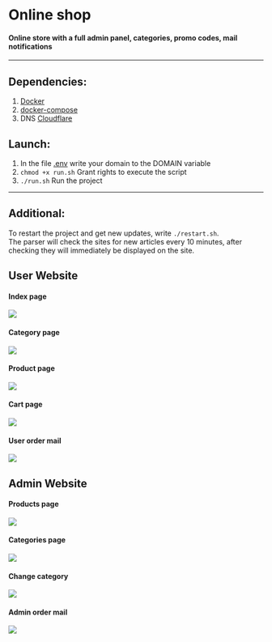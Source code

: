 # Online shop
#### Online store with a full admin panel, categories, promo codes, mail notifications
****
## Dependencies:
1. [Docker](https://www.docker.com/)
1. [docker-compose](https://github.com/docker/compose)
1. DNS [Cloudflare](https://www.cloudflare.com/)
## Launch:
1. In the file [.env](.env) write your domain to the DOMAIN variable
1. `chmod +x run.sh` Grant rights to execute the script
1. `./run.sh` Run the project
****
## Additional:
To restart the project and get new updates, write `./restart.sh`.  
The parser will check the sites for new articles every 10 minutes, after checking they will immediately be displayed on the site.
## User Website
#### Index page
![](doc/index.png)
#### Category page
![](doc/category.png)
#### Product page
![](doc/product.png)
#### Cart page
![](doc/cart.png)
#### User order mail
![](doc/user-mail.png)
## Admin Website
#### Products page
![](doc/admin-products.png)
#### Categories page
![](doc/admin-categories.png)
#### Change category
![](doc/admin-change-category.png)
#### Admin order mail
![](doc/admin-mail.png)
